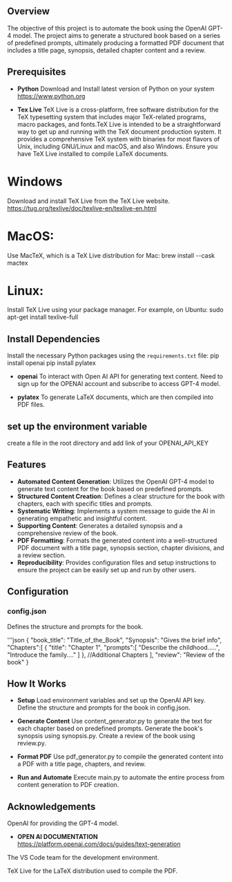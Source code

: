 ## Overview
The objective of this project is to automate the book using the OpenAI GPT-4 model. The project aims to generate a structured book based on a series of predefined prompts, ultimately producing a formatted PDF document that includes a title page, synopsis, detailed chapter content and a review.

## Prerequisites
- **Python**
Download and Install latest version of Python on your system
https://www.python.org

- **Tex Live**
TeX Live is a cross-platform, free software distribution for the TeX typesetting system that includes major TeX-related programs, macro packages, and fonts.TeX Live is intended to be a straightforward way to get up and running with the TeX document production system. It provides a comprehensive TeX system with binaries for most flavors of Unix, including GNU/Linux and macOS, and also Windows.
Ensure you have TeX Live installed to compile LaTeX documents.
# Windows
Download and install TeX Live from the TeX Live website.
https://tug.org/texlive/doc/texlive-en/texlive-en.html

# MacOS:
Use MacTeX, which is a TeX Live distribution for Mac:
brew install --cask mactex

# Linux:
Install TeX Live using your package manager. For example, on Ubuntu:
sudo apt-get install texlive-full

## Install Dependencies
Install the necessary Python packages using the `requirements.txt` file:
pip install openai
pip install pylatex

- **openai** 
To interact with Open AI API for generating text content.
Need to sign up for the OPENAI account and subscribe to access GPT-4 model.

- **pylatex**
To generate LaTeX documents, which are then compiled into PDF files.

## set up the environment variable 
create a file in the root directory and add link of your OPENAI_API_KEY

## Features
- **Automated Content Generation**: Utilizes the OpenAI GPT-4 model to generate text content for the book based on predefined prompts.
- **Structured Content Creation**: Defines a clear structure for the book with chapters, each with specific titles and prompts.
- **Systematic Writing**: Implements a system message to guide the AI in generating empathetic and insightful content.
- **Supporting Content**: Generates a detailed synopsis and a comprehensive review of the book.
- **PDF Formatting**: Formats the generated content into a well-structured PDF document with a title page, synopsis section, chapter divisions, and a review section.
- **Reproducibility**: Provides configuration files and setup instructions to ensure the project can be easily set up and run by other users.


## Configuration

### config.json

Defines the structure and prompts for the book.

'''json
{
    "book_title": "Title_of_the_Book",
    "Synopsis": "Gives the brief info",
    "Chapters":[
        {
            "title": "Chapter 1",
            "prompts":[
                "Describe the childhood.....",
                "Introduce the family...."
            ]
        },
        //Additional Chapters
    ],
    "review": "Review of the book"
}

## How It Works 
- **Setup** 
Load environment variables and set up the OpenAI API key.
Define the structure and prompts for the book in config.json.

- **Generate Content**
Use content_generator.py to generate the text for each chapter based on predefined prompts.
Generate the book's synopsis using synopsis.py.
Create a review of the book using review.py.

- **Format PDF**
Use pdf_generator.py to compile the generated content into a PDF with a title page, chapters, and review.

- **Run and Automate**
Execute main.py to automate the entire process from content generation to PDF creation.


## Acknowledgements
OpenAI for providing the GPT-4 model.
- **OPEN AI DOCUMENTATION**
https://platform.openai.com/docs/guides/text-generation

The VS Code team for the development environment.

TeX Live for the LaTeX distribution used to compile the PDF.
